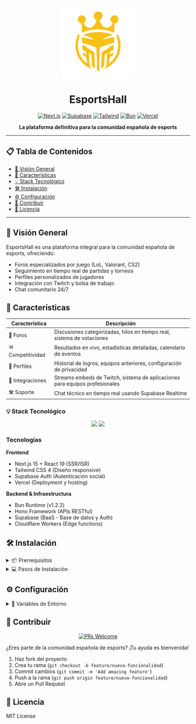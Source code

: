 <div align="center">

<img src="/public/images/esportshall.png" alt="EsportsHall Logo" width="200"/>

# EsportsHall

[![Next.js](https://img.shields.io/badge/Next.js-15.0-black?style=for-the-badge&logo=next.js)](https://nextjs.org/)
[![Supabase](https://img.shields.io/badge/Supabase-Latest-green?style=for-the-badge&logo=supabase)](https://supabase.com/)
[![Tailwind](https://img.shields.io/badge/Tailwind-4.0.3-blue?style=for-the-badge&logo=tailwind-css)](https://tailwindcss.com/)
[![Bun](https://img.shields.io/badge/Bun-1.2.2-orange?style=for-the-badge&logo=bun)](https://bun.sh/)
[![Vercel](https://img.shields.io/badge/Vercel-White?style=for-the-badge&logo=vercel)](https://vercel.com/)

**La plataforma definitiva para la comunidad española de esports**

</div>

---

## 📋 Tabla de Contenidos

- [👾 Visión General](#-visión-general)
- [🚀 Características](#-características)
- [💡 Stack Tecnológico](#-stack-tecnológico)
- [🛠️ Instalación](#️-instalación)
- [⚙️ Configuración](#️-configuración)
- [🤝 Contribuir](#-contribuir)
- [📝 Licencia](#-licencia)

---

## 👾 Visión General
EsportsHall es una plataforma integral para la comunidad española de esports, ofreciendo:
- Foros especializados por juego (LoL, Valorant, CS2)
- Seguimiento en tiempo real de partidas y torneos
- Perfiles personalizados de jugadores
- Integración con Twitch y bolsa de trabajo
- Chat comunitario 24/7

## 🚀 Características

| Característica | Descripción |
|---------------|-------------|
| 💬 Foros | Discusiones categorizadas, hilos en tiempo real, sistema de votaciones |
| 📊 Competitividad | Resultados en vivo, estadísticas detalladas, calendario de eventos |
| 👥 Perfiles | Historial de logros, equipos anteriores, configuración de privacidad |
| 📡 Integraciones | Streams embeds de Twitch, sistema de aplicaciones para equipos profesionales |
| 🛠️ Soporte | Chat técnico en tiempo real usando Supabase Realtime |

### 💡 Stack Tecnológico

<div align="center">

[![](https://skillicons.dev/icons?i=nextjs,react,tailwind,typescript)](https://skillicons.dev)
[![](https://skillicons.dev/icons?i=bun,postgresql,supabase,vercel)](https://skillicons.dev)

</div>

### Tecnologías

**Frontend**
- Next.js 15 + React 19 (SSR/ISR)
- Tailwind CSS 4 (Diseño responsive)
- Supabase Auth (Autenticación social)
- Vercel (Deployment y hosting)

**Backend & Infraestructura**
- Bun Runtime (v1.2.2)
- Hono Framework (APIs RESTful)
- Supabase (BaaS - Base de datos y Auth)
- Cloudflare Workers (Edge functions)

## 🛠️ Instalación

<details>
<summary>📦 Prerrequisitos</summary>

- Node.js 18+
- Bun 1.0+
- Cuenta en Supabase

</details>

<details>
<summary>💻 Pasos de Instalación</summary>

```bash
# Clonar repositorio
git clone https://github.com/tu-usuario/esportshall.git

# Frontend
cd frontend
bun install
bun run dev

# Backend 
cd ../backend
bun install
bun start
```

</details>

## ⚙️ Configuración

<details>
<summary>🔐 Variables de Entorno</summary>

```ini
NEXT_PUBLIC_SUPABASE_URL="TU_URL_SUPABASE"
NEXT_PUBLIC_SUPABASE_ANON_KEY="TU_KEY_SUPABASE"
```

</details>

## 🤝 Contribuir

<div align="center">

[![PRs Welcome](https://img.shields.io/badge/PRs-welcome-brightgreen.svg?style=for-the-badge)](http://makeapullrequest.com)

</div>

¿Eres parte de la comunidad española de esports? ¡Tu ayuda es bienvenida!

1. Haz fork del proyecto
2. Crea tu rama (`git checkout -b feature/nueva-funcionalidad`)
3. Commit cambios (`git commit -m 'Add amazing feature'`)
4. Push a la rama (`git push origin feature/nueva-funcionalidad`)
5. Abre un Pull Request

## 📝 Licencia

MIT License